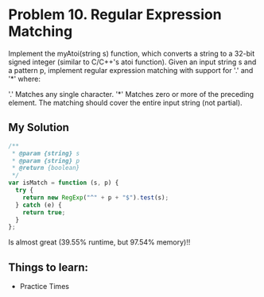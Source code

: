 # Problem 10. Regular Expression Matching

Implement the myAtoi(string s) function, which converts a string to a 32-bit signed integer (similar to C/C++'s atoi function).
Given an input string s and a pattern p, implement regular expression matching with support for '.' and '\*' where:

'.' Matches any single character.​​​​
'\*' Matches zero or more of the preceding element.
The matching should cover the entire input string (not partial).

## My Solution

```js
/**
 * @param {string} s
 * @param {string} p
 * @return {boolean}
 */
var isMatch = function (s, p) {
  try {
    return new RegExp("^" + p + "$").test(s);
  } catch (e) {
    return true;
  }
};
```

Is almost great (39.55% runtime, but 97.54% memory)!!

## Things to learn:

- Practice Times
